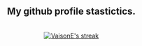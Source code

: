
<h2 align="center">My github profile stastictics.</h2>

  <p align="center">
  <br>
    <a href="https://github.com/VaisonE/VaisonE">
        <img title="VaisonE stats" alt="VaisonE's streak" src="https://github-readme-stats.vercel.app/api?username=VaisonE&show_icons=true&theme=transparent"/>
    </a>
</p><br>



